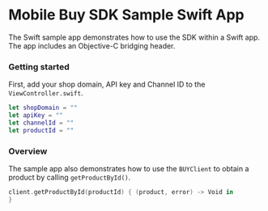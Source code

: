 # Mobile Buy SDK Sample Swift App

The Swift sample app demonstrates how to use the SDK within a Swift app. The app includes an Objective-C bridging header.

### Getting started

First, add your shop domain, API key and Channel ID to the `ViewController.swift`.

```swift
let shopDomain = ""
let apiKey = ""
let channelId = ""
let productId = ""
```

### Overview

The sample app also demonstrates how to use the `BUYClient` to obtain a product by calling `getProductById()`.

```swift
client.getProductById(productId) { (product, error) -> Void in
}
```
